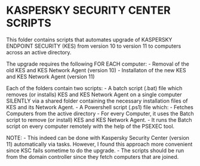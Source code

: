 # KASPERSKY SECURITY CENTER SCRIPTS
This folder contains scripts that automates upgrade of KASPERSKY ENDPOINT SECURITY (KES) from
    version 10 to version 11 to computers across an active directory.

The upgrade requires the following FOR EACH computer:
    - Removal of the old KES and KES Network Agent (version 10)
    - Installaton of the new KES and KES Network Agent (version 11)

Each of the folders contain two scripts:
    - A batch script (.bat) file which removes (or installs) KES and KES Network Agent on a single computer
      SILENTLY via a shared folder containing the necessary installation files of KES and its Network Agent.
    - A Powershell script (.ps1) file which:
        - Fetches Computers from the active directory
        - For every Computer, it uses the Batch script to remove (or install) KES and KES Network Agent.
        - It runs the Batch script on every computer remotely with the help of the PSEXEC tool.

NOTE:
    - This indeed can be done with Kaspersky Security Center (version 11) automatically via tasks.
     However, I found this approach more convenient since KSC fails sometime to do the upgrade.
    - The scripts should be run from the domain controller since they fetch computers that are joined.

